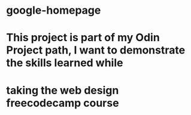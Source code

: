 # google-homepage
# This project is part of my Odin Project path, I want to demonstrate the skills learned while
# taking the web design freecodecamp course